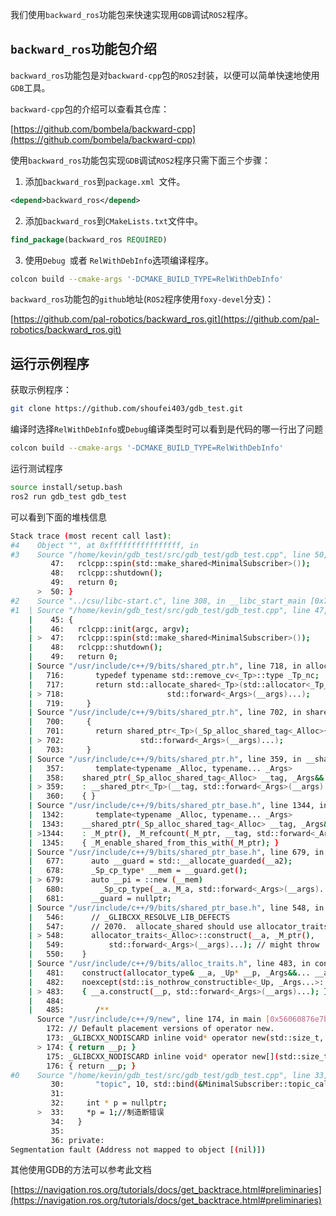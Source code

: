 

我们使用`backward_ros`功能包来快速实现用`GDB`调试`ROS2`程序。



## `backward_ros`功能包介绍



`backward_ros`功能包是对`backward-cpp`包的`ROS2`封装，以便可以简单快速地使用`GDB`工具。



`backward-cpp`包的介绍可以查看其仓库：  

[https://github.com/bombela/backward-cpp](https://github.com/bombela/backward-cpp)



使用`backward_ros`功能包实现`GDB`调试`ROS2`程序只需下面三个步骤：

1. 添加`backward_ros`到`package.xml `文件。

```xml
<depend>backward_ros</depend>
```



2. 添加`backward_ros`到`CMakeLists.txt`文件中。

```cmake
find_package(backward_ros REQUIRED)
```



3. 使用`Debug `或者 `RelWithDebInfo`选项编译程序。

```bash
colcon build --cmake-args '-DCMAKE_BUILD_TYPE=RelWithDebInfo'
```



`backward_ros`功能包的`github`地址(`ROS2`程序使用`foxy-devel`分支)：  

[https://github.com/pal-robotics/backward_ros.git](https://github.com/pal-robotics/backward_ros.git)





## 运行示例程序

获取示例程序：  

```bash
git clone https://github.com/shoufei403/gdb_test.git
```



编译时选择`RelWithDebInfo`或`Debug`编译类型时可以看到是代码的哪一行出了问题

```bash
colcon build --cmake-args '-DCMAKE_BUILD_TYPE=RelWithDebInfo'
```



运行测试程序

```bash
source install/setup.bash
ros2 run gdb_test gdb_test
```



可以看到下面的堆栈信息

```bash
Stack trace (most recent call last):
#4    Object "", at 0xffffffffffffffff, in 
#3    Source "/home/kevin/gdb_test/src/gdb_test/gdb_test.cpp", line 50, in _start [0x56060876e91d]
         47:   rclcpp::spin(std::make_shared<MinimalSubscriber>());
         48:   rclcpp::shutdown();
         49:   return 0;
      >  50: }
#2    Source "../csu/libc-start.c", line 308, in __libc_start_main [0x7f1b2f271082]
#1  | Source "/home/kevin/gdb_test/src/gdb_test/gdb_test.cpp", line 47, in make_shared<MinimalSubscriber>
    |    45: {
    |    46:   rclcpp::init(argc, argv);
    | >  47:   rclcpp::spin(std::make_shared<MinimalSubscriber>());
    |    48:   rclcpp::shutdown();
    |    49:   return 0;
    | Source "/usr/include/c++/9/bits/shared_ptr.h", line 718, in allocate_shared<MinimalSubscriber, std::allocator<MinimalSubscriber> >
    |   716:       typedef typename std::remove_cv<_Tp>::type _Tp_nc;
    |   717:       return std::allocate_shared<_Tp>(std::allocator<_Tp_nc>(),
    | > 718: 				       std::forward<_Args>(__args)...);
    |   719:     }
    | Source "/usr/include/c++/9/bits/shared_ptr.h", line 702, in shared_ptr<std::allocator<MinimalSubscriber> >
    |   700:     {
    |   701:       return shared_ptr<_Tp>(_Sp_alloc_shared_tag<_Alloc>{__a},
    | > 702: 			     std::forward<_Args>(__args)...);
    |   703:     }
    | Source "/usr/include/c++/9/bits/shared_ptr.h", line 359, in __shared_ptr<std::allocator<MinimalSubscriber> >
    |   357:       template<typename _Alloc, typename... _Args>
    |   358: 	shared_ptr(_Sp_alloc_shared_tag<_Alloc> __tag, _Args&&... __args)
    | > 359: 	: __shared_ptr<_Tp>(__tag, std::forward<_Args>(__args)...)
    |   360: 	{ }
    | Source "/usr/include/c++/9/bits/shared_ptr_base.h", line 1344, in __shared_count<MinimalSubscriber, std::allocator<MinimalSubscriber> >
    |  1342:       template<typename _Alloc, typename... _Args>
    |  1343: 	__shared_ptr(_Sp_alloc_shared_tag<_Alloc> __tag, _Args&&... __args)
    | >1344: 	: _M_ptr(), _M_refcount(_M_ptr, __tag, std::forward<_Args>(__args)...)
    |  1345: 	{ _M_enable_shared_from_this_with(_M_ptr); }
    | Source "/usr/include/c++/9/bits/shared_ptr_base.h", line 679, in _Sp_counted_ptr_inplace<>
    |   677: 	  auto __guard = std::__allocate_guarded(__a2);
    |   678: 	  _Sp_cp_type* __mem = __guard.get();
    | > 679: 	  auto __pi = ::new (__mem)
    |   680: 	    _Sp_cp_type(__a._M_a, std::forward<_Args>(__args)...);
    |   681: 	  __guard = nullptr;
    | Source "/usr/include/c++/9/bits/shared_ptr_base.h", line 548, in construct<MinimalSubscriber>
    |   546: 	  // _GLIBCXX_RESOLVE_LIB_DEFECTS
    |   547: 	  // 2070.  allocate_shared should use allocator_traits<A>::construct
    | > 548: 	  allocator_traits<_Alloc>::construct(__a, _M_ptr(),
    |   549: 	      std::forward<_Args>(__args)...); // might throw
    |   550: 	}
    | Source "/usr/include/c++/9/bits/alloc_traits.h", line 483, in construct<MinimalSubscriber>
    |   481: 	construct(allocator_type& __a, _Up* __p, _Args&&... __args)
    |   482: 	noexcept(std::is_nothrow_constructible<_Up, _Args...>::value)
    | > 483: 	{ __a.construct(__p, std::forward<_Args>(__args)...); }
    |   484: 
    |   485:       /**
      Source "/usr/include/c++/9/new", line 174, in main [0x56060876e7b1]
        172: // Default placement versions of operator new.
        173: _GLIBCXX_NODISCARD inline void* operator new(std::size_t, void* __p) _GLIBCXX_USE_NOEXCEPT
      > 174: { return __p; }
        175: _GLIBCXX_NODISCARD inline void* operator new[](std::size_t, void* __p) _GLIBCXX_USE_NOEXCEPT
        176: { return __p; }
#0    Source "/home/kevin/gdb_test/src/gdb_test/gdb_test.cpp", line 33, in MinimalSubscriber [0x56060878c1a8]
         30:       "topic", 10, std::bind(&MinimalSubscriber::topic_callback, this, _1));
         31: 
         32:     int * p = nullptr;
      >  33:     *p = 1;//制造断错误
         34:   }
         35: 
         36: private:
Segmentation fault (Address not mapped to object [(nil)])

```



其他使用GDB的方法可以参考此文档

[https://navigation.ros.org/tutorials/docs/get_backtrace.html#preliminaries](https://navigation.ros.org/tutorials/docs/get_backtrace.html#preliminaries)




